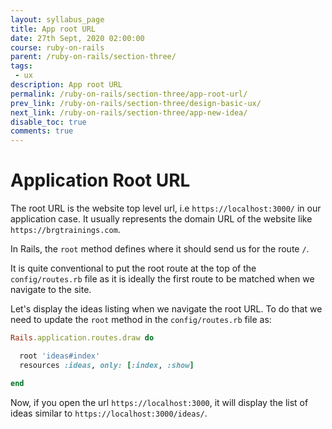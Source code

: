 ```yaml
---
layout: syllabus_page
title: App root URL
date: 27th Sept, 2020 02:00:00
course: ruby-on-rails
parent: /ruby-on-rails/section-three/
tags:
 - ux
description: App root URL
permalink: /ruby-on-rails/section-three/app-root-url/
prev_link: /ruby-on-rails/section-three/design-basic-ux/
next_link: /ruby-on-rails/section-three/app-new-idea/
disable_toc: true
comments: true
---
```


# Application Root URL

The root URL is the website top level url, i.e `https://localhost:3000/` in our application case. It usually represents the domain URL of the website like `https://brgtrainings.com`.

In Rails, the `root` method defines where it should send us for the route `/`.

It is quite conventional to put the root route at the top of the `config/routes.rb` file as it is ideally the first route to be matched when we navigate to the site.

Let's display the ideas listing when we navigate the root URL. To do that we need to update the `root` method in the `config/routes.rb` file as:

```ruby
Rails.application.routes.draw do

  root 'ideas#index'
  resources :ideas, only: [:index, :show]

end
```

Now, if you open the url `https://localhost:3000`, it will display the list of ideas similar to `https://localhost:3000/ideas/`.
